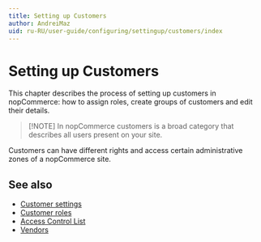 ```yaml
---
title: Setting up Customers
author: AndreiMaz
uid: ru-RU/user-guide/configuring/settingup/customers/index
---
```


# Setting up Customers

This chapter describes the process of setting up customers in nopCommerce: how to assign roles, create groups of customers and edit their details.

> [!NOTE] In nopCommerce customers is a broad category that describes all users present on your site.

Customers can have different rights and access certain administrative zones of a nopCommerce site.

## See also

- [Customer settings](xref:ru-RU/user-guide/configuring/settingup/customers/settings)
- [Customer roles](xref:ru-RU/user-guide/configuring/settingup/customers/customer-roles)
- [Access Control List](xref:ru-RU/user-guide/configuring/settingup/customers/acl)
- [Vendors](xref:ru-RU/user-guide/configuring/settingup/customers/vendors/index)

